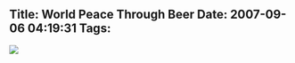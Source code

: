 Title: World Peace Through Beer
Date: 2007-09-06 04:19:31
Tags: 
---
<a href="http://worldpeacethroughbeer.org/" target="_blank"><img src="http://damog.net/files/misc/wptb.jpg"/></a>
